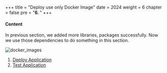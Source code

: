 +++
title = "Deploy use only Docker Image"
date = 2024
weight = 6
chapter = false
pre = "<b>6. </b>"
+++

#### Content

In previous section, we added more libraries, packages successfully. Now we use those dependencies to do something in this section.

![docker_images](/images/6-docker-image/docker_images.png)

1. [Deploy Application](1-deploy)
2. [Test Application](2-test-app)
